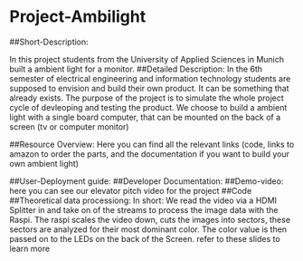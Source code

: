 # Project-Ambilight

##Short-Description:

In this project students from the University of Applied Sciences in Munich built a ambient light for a monitor.
##Detailed Description:
In the 6th semester of electrical engineering and information technology students are supposed to envision and build their own product.
It can be something that already exists. The purpose of the project is to simulate the whole project cycle of devleoping and testing the product. 
We choose to build a ambient light with a single board computer, that can be mounted on the back of a screen (tv or computer monitor)

##Resource Overview:
Here you can find all the relevant links (code, links to amazon to order the parts, and the documentation if you want to build your own ambient light)

##User-Deployment guide:
##Developer Documentation:
##Demo-video:
here you can see our elevator pitch video for the project
##Code
##Theoretical data processiong:
In short: We read the video via a HDMI Splitter in and take on of the streams to process the image data with the Raspi.
The raspi scales the video down, cuts the images into sectors, these sectors are analyzed for their most dominant color. 
The color value is then passed on to the LEDs on the back of the Screen.
refer to these slides to learn more
